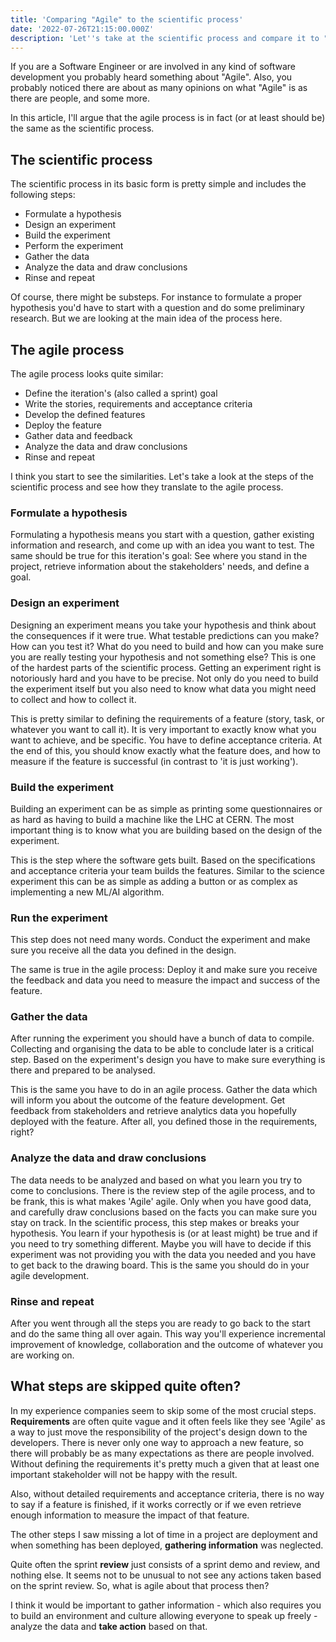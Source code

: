 ```yaml
---
title: 'Comparing "Agile" to the scientific process'
date: '2022-07-26T21:15:00.000Z'
description: 'Let''s take at the scientific process and compare it to "Agile", and which important steps usually get skipped.'
---
```

If you are a Software Engineer or are involved in any kind of software development you probably heard something about "Agile".
Also, you probably noticed there are about as many opinions on what "Agile" is as there are people, and some more.

In this article, I'll argue that the agile process is in fact (or at least should be) the same as the scientific process.

## The scientific process

The scientific process in its basic form is pretty simple and includes the following steps:

- Formulate a hypothesis
- Design an experiment
- Build the experiment
- Perform the experiment
- Gather the data
- Analyze the data and draw conclusions
- Rinse and repeat

Of course, there might be substeps. For instance to formulate a proper hypothesis you'd have to start with a question and do some preliminary research. But we are looking at the main idea of the process here.

## The agile process

The agile process looks quite similar:

- Define the iteration's (also called a sprint) goal
- Write the stories, requirements and acceptance criteria
- Develop the defined features
- Deploy the feature
- Gather data and feedback
- Analyze the data and draw conclusions
- Rinse and repeat

I think you start to see the similarities. Let's take a look at the steps of the scientific process and see how they translate to the agile process.

### Formulate a hypothesis

Formulating a hypothesis means you start with a question, gather existing information and research, and come up with an idea you want to test. The same should be true for this iteration's goal: See where you stand in the project, retrieve information about the stakeholders' needs, and define a goal.

### Design an experiment

Designing an experiment means you take your hypothesis and think about the consequences if it were true. What testable predictions can you make? How can you test it? What do you need to build and how can you make sure you are really testing your hypothesis and not something else? This is one of the hardest parts of the scientific process. Getting an experiment right is notoriously hard and you have to be precise. Not only do you need to build the experiment itself but you also need to know what data you might need to collect and how to collect it.

This is pretty similar to defining the requirements of a feature (story, task, or whatever you want to call it). It is very important to exactly know what you want to achieve, and be specific. You have to define acceptance criteria. At the end of this, you should know exactly what the feature does, and how to measure if the feature is successful (in contrast to 'it is just working').

### Build the experiment

Building an experiment can be as simple as printing some questionnaires or as hard as having to build a machine like the LHC at CERN. The most important thing is to know what you are building based on the design of the experiment.

This is the step where the software gets built. Based on the specifications and acceptance criteria your team builds the features. Similar to the science experiment this can be as simple as adding a button or as complex as implementing a new ML/AI algorithm.

### Run the experiment

This step does not need many words. Conduct the experiment and make sure you receive all the data you defined in the design.

The same is true in the agile process: Deploy it and make sure you receive the feedback and data you need to measure the impact and success of the feature.

### Gather the data

After running the experiment you should have a bunch of data to compile. Collecting and organising the data to be able to conclude later is a critical step. Based on the experiment's design you have to make sure everything is there and prepared to be analysed.

This is the same you have to do in an agile process. Gather the data which will inform you about the outcome of the feature development. Get feedback from stakeholders and retrieve analytics data you hopefully deployed with the feature. After all, you defined those in the requirements, right?

### Analyze the data and draw conclusions

The data needs to be analyzed and based on what you learn you try to come to conclusions. There is the review step of the agile process, and to be frank, this is what makes 'Agile' agile. Only when you have good data, and carefully draw conclusions based on the facts you can make sure you stay on track. In the scientific process, this step makes or breaks your hypothesis. You learn if your hypothesis is (or at least might) be true and if you need to try something different. Maybe you will have to decide if this experiment was not providing you with the data you needed and you have to get back to the drawing board. This is the same you should do in your agile development.

### Rinse and repeat

After you went through all the steps you are ready to go back to the start and do the same thing all over again. This way you'll experience incremental improvement of knowledge, collaboration and the outcome of whatever you are working on.

## What steps are skipped quite often?

In my experience companies seem to skip some of the most crucial steps. **Requirements** are often quite vague and it often feels like they see 'Agile' as a way to just move the responsibility of the project's design down to the developers. There is never only one way to approach a new feature, so there will probably be as many expectations as there are people involved. Without defining the requirements it's pretty much a given that at least one important stakeholder will not be happy with the result.

Also, without detailed requirements and acceptance criteria, there is no way to say if a feature is finished, if it works correctly or if we even retrieve enough information to measure the impact of that feature.

The other steps I saw missing a lot of time in a project are deployment and when something has been deployed, **gathering information** was neglected.

Quite often the sprint **review** just consists of a sprint demo and review, and nothing else. It seems not to be unusual to not see any actions taken based on the sprint review. So, what is agile about that process then?

I think it would be important to gather information - which also requires you to build an environment and culture allowing everyone to speak up freely - analyze the data and **take action** based on that.
